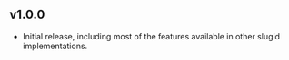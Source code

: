 ## v1.0.0
 * Initial release, including most of the features available in other slugid
   implementations.
